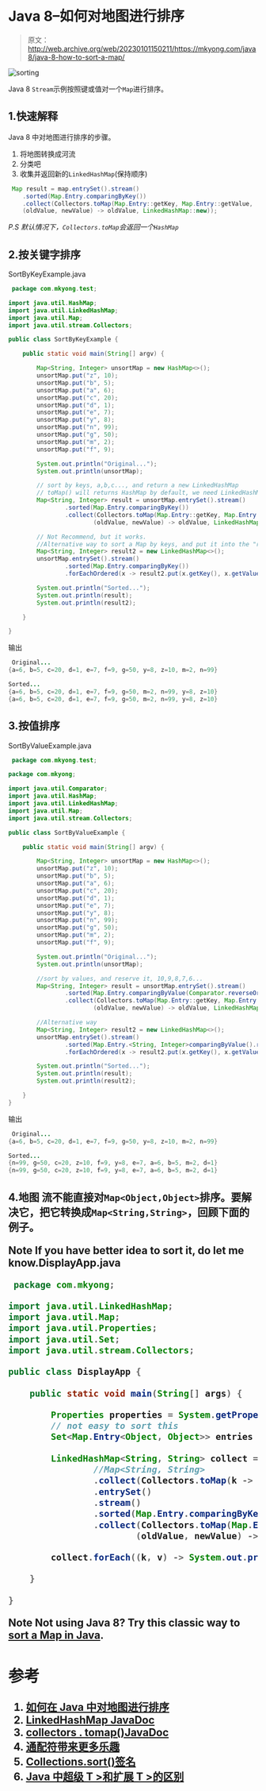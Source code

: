 # Java 8–如何对地图进行排序

> 原文：<http://web.archive.org/web/20230101150211/https://mkyong.com/java8/java-8-how-to-sort-a-map/>

![sorting](img/a0c8c065140400fd7caf7b8b7cc84c89.png)

Java 8 `Stream`示例按照键或值对一个`Map`进行排序。

## 1.快速解释

Java 8 中对地图进行排序的步骤。

1.  将地图转换成河流
2.  分类吧
3.  收集并返回新的`LinkedHashMap`(保持顺序)

```java
 Map result = map.entrySet().stream()
	.sorted(Map.Entry.comparingByKey()) 			
	.collect(Collectors.toMap(Map.Entry::getKey, Map.Entry::getValue,
	(oldValue, newValue) -> oldValue, LinkedHashMap::new)); 
```

*P.S 默认情况下，`Collectors.toMap`会返回一个`HashMap`*

## 2.按关键字排序

SortByKeyExample.java

```java
 package com.mkyong.test;

import java.util.HashMap;
import java.util.LinkedHashMap;
import java.util.Map;
import java.util.stream.Collectors;

public class SortByKeyExample {

    public static void main(String[] argv) {

        Map<String, Integer> unsortMap = new HashMap<>();
        unsortMap.put("z", 10);
        unsortMap.put("b", 5);
        unsortMap.put("a", 6);
        unsortMap.put("c", 20);
        unsortMap.put("d", 1);
        unsortMap.put("e", 7);
        unsortMap.put("y", 8);
        unsortMap.put("n", 99);
        unsortMap.put("g", 50);
        unsortMap.put("m", 2);
        unsortMap.put("f", 9);

        System.out.println("Original...");
        System.out.println(unsortMap);

        // sort by keys, a,b,c..., and return a new LinkedHashMap
        // toMap() will returns HashMap by default, we need LinkedHashMap to keep the order.
        Map<String, Integer> result = unsortMap.entrySet().stream()
                .sorted(Map.Entry.comparingByKey())
                .collect(Collectors.toMap(Map.Entry::getKey, Map.Entry::getValue,
                        (oldValue, newValue) -> oldValue, LinkedHashMap::new));

        // Not Recommend, but it works.
        //Alternative way to sort a Map by keys, and put it into the "result" map
        Map<String, Integer> result2 = new LinkedHashMap<>();
        unsortMap.entrySet().stream()
                .sorted(Map.Entry.comparingByKey())
                .forEachOrdered(x -> result2.put(x.getKey(), x.getValue()));

        System.out.println("Sorted...");
        System.out.println(result);
        System.out.println(result2);

    }

} 
```

输出

```java
 Original...
{a=6, b=5, c=20, d=1, e=7, f=9, g=50, y=8, z=10, m=2, n=99}

Sorted...
{a=6, b=5, c=20, d=1, e=7, f=9, g=50, m=2, n=99, y=8, z=10}
{a=6, b=5, c=20, d=1, e=7, f=9, g=50, m=2, n=99, y=8, z=10} 
```

## 3.按值排序

SortByValueExample.java

```java
 package com.mkyong.test;

package com.mkyong;

import java.util.Comparator;
import java.util.HashMap;
import java.util.LinkedHashMap;
import java.util.Map;
import java.util.stream.Collectors;

public class SortByValueExample {

    public static void main(String[] argv) {

        Map<String, Integer> unsortMap = new HashMap<>();
        unsortMap.put("z", 10);
        unsortMap.put("b", 5);
        unsortMap.put("a", 6);
        unsortMap.put("c", 20);
        unsortMap.put("d", 1);
        unsortMap.put("e", 7);
        unsortMap.put("y", 8);
        unsortMap.put("n", 99);
        unsortMap.put("g", 50);
        unsortMap.put("m", 2);
        unsortMap.put("f", 9);

        System.out.println("Original...");
        System.out.println(unsortMap);

        //sort by values, and reserve it, 10,9,8,7,6...
        Map<String, Integer> result = unsortMap.entrySet().stream()
                .sorted(Map.Entry.comparingByValue(Comparator.reverseOrder()))
                .collect(Collectors.toMap(Map.Entry::getKey, Map.Entry::getValue,
                        (oldValue, newValue) -> oldValue, LinkedHashMap::new));

        //Alternative way
        Map<String, Integer> result2 = new LinkedHashMap<>();
        unsortMap.entrySet().stream()
                .sorted(Map.Entry.<String, Integer>comparingByValue().reversed())
                .forEachOrdered(x -> result2.put(x.getKey(), x.getValue()));

        System.out.println("Sorted...");
        System.out.println(result);
        System.out.println(result2);

    }
} 
```

输出

```java
 Original...
{a=6, b=5, c=20, d=1, e=7, f=9, g=50, y=8, z=10, m=2, n=99}

Sorted...
{n=99, g=50, c=20, z=10, f=9, y=8, e=7, a=6, b=5, m=2, d=1}
{n=99, g=50, c=20, z=10, f=9, y=8, e=7, a=6, b=5, m=2, d=1} 
```

## 4.地图 <object>流不能直接对`Map<Object,Object>`排序。要解决它，把它转换成`Map<String,String>`，回顾下面的例子。

**Note**
If you have better idea to sort it, do let me know.DisplayApp.java

```java
 package com.mkyong;

import java.util.LinkedHashMap;
import java.util.Map;
import java.util.Properties;
import java.util.Set;
import java.util.stream.Collectors;

public class DisplayApp {

    public static void main(String[] args) {

        Properties properties = System.getProperties();
        // not easy to sort this
        Set<Map.Entry<Object, Object>> entries = properties.entrySet();

        LinkedHashMap<String, String> collect = entries.stream()
                //Map<String, String>
                .collect(Collectors.toMap(k -> (String) k.getKey(), e -> (String) e.getValue()))
                .entrySet()
                .stream()
                .sorted(Map.Entry.comparingByKey())
                .collect(Collectors.toMap(Map.Entry::getKey, Map.Entry::getValue,
                        (oldValue, newValue) -> oldValue, LinkedHashMap::new));

        collect.forEach((k, v) -> System.out.println(k + ":" + v));

    }

} 
```

**Note**
Not using Java 8? Try this classic way to [sort a Map in Java](http://web.archive.org/web/20220627140652/https://www.mkyong.com/java/how-to-sort-a-map-in-java/).

## 参考

1.  [如何在 Java 中对地图进行排序](http://web.archive.org/web/20220627140652/https://www.mkyong.com/java/how-to-sort-a-map-in-java/)
2.  [LinkedHashMap JavaDoc](http://web.archive.org/web/20220627140652/https://docs.oracle.com/javase/8/docs/api/java/util/LinkedHashMap.html)
3.  [collectors . tomap()JavaDoc](http://web.archive.org/web/20220627140652/https://docs.oracle.com/javase/8/docs/api/java/util/stream/Collectors.html#toMap-java.util.function.Function-java.util.function.Function-)
4.  [通配符带来更多乐趣](http://web.archive.org/web/20220627140652/https://docs.oracle.com/javase/tutorial/extra/generics/morefun.html)
5.  [Collections.sort()签名](http://web.archive.org/web/20220627140652/https://docs.oracle.com/javase/6/docs/api/java/util/Collections.html#sort%28java.util.List%29)
6.  [Java 中超级 T >和扩展 T >的区别](http://web.archive.org/web/20220627140652/https://stackoverflow.com/questions/4343202/difference-between-super-t-and-extends-t-in-java)

<input type="hidden" id="mkyong-current-postId" value="14038"></object>